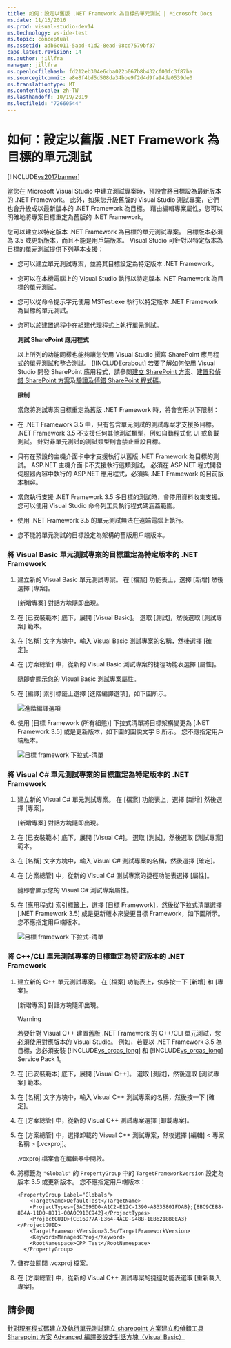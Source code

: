 ```yaml
---
title: 如何：設定以舊版 .NET Framework 為目標的單元測試 | Microsoft Docs
ms.date: 11/15/2016
ms.prod: visual-studio-dev14
ms.technology: vs-ide-test
ms.topic: conceptual
ms.assetid: adb6c011-5abd-41d2-8ead-08cd7579bf37
caps.latest.revision: 14
ms.author: jillfra
manager: jillfra
ms.openlocfilehash: fd212eb304e6cba022b067b8b432cf00fc3f87ba
ms.sourcegitcommit: a8e8f4bd5d508da34bbe9f2d4d9fa94da0539de0
ms.translationtype: MT
ms.contentlocale: zh-TW
ms.lasthandoff: 10/19/2019
ms.locfileid: "72660544"
---
```

# <a name="how-to-configure-unit-tests-to-target-an-earlier-version-of-the-net-framework"></a>如何：設定以舊版 .NET Framework 為目標的單元測試
[!INCLUDE[vs2017banner](../includes/vs2017banner.md)]

當您在 Microsoft Visual Studio 中建立測試專案時，預設會將目標設為最新版本的 .NET Framework。 此外，如果您升級舊版的 Visual Studio 測試專案，它們也會升級成以最新版本的 .NET Framework 為目標。 藉由編輯專案屬性，您可以明確地將專案目標重定為舊版的 .NET Framework。

 您可以建立以特定版本 .NET Framework 為目標的單元測試專案。 目標版本必須為 3.5 或更新版本，而且不能是用戶端版本。 Visual Studio 可針對以特定版本為目標的單元測試提供下列基本支援：

- 您可以建立單元測試專案，並將其目標設定為特定版本 .NET Framework。

- 您可以在本機電腦上的 Visual Studio 執行以特定版本 .NET Framework 為目標的單元測試。

- 您可以從命令提示字元使用 MSTest.exe 執行以特定版本 .NET Framework 為目標的單元測試。

- 您可以於建置過程中在組建代理程式上執行單元測試。

  **測試 SharePoint 應用程式**

  以上所列的功能同樣也能夠讓您使用 Visual Studio 撰寫 SharePoint 應用程式的單元測試和整合測試。 [!INCLUDE[crabout](../includes/crabout-md.md)] 若要了解如何使用 Visual Studio 開發 SharePoint 應用程式，請參閱[建立 SharePoint 方案](https://msdn.microsoft.com/library/4bfb1e59-97c9-4594-93f8-3068b4eb9631)、[建置和偵錯 SharePoint 方案](https://msdn.microsoft.com/library/c9e7c9ab-4eb3-40cd-a9b9-6c2a896f70ae)及[驗證及偵錯 SharePoint 程式碼](https://msdn.microsoft.com/library/b5f3bce2-6a51-41b1-a292-9e384bae420c)。

  **限制**

  當您將測試專案目標重定為舊版 .NET Framework 時，將會套用以下限制：

- 在 .NET Framework 3.5 中，只有包含單元測試的測試專案才支援多目標。 .NET Framework 3.5 不支援任何其他測試類型，例如自動程式化 UI 或負載測試。 針對非單元測試的測試類型則會禁止重設目標。

- 只有在預設的主機介面卡中才支援執行以舊版 .NET Framework 為目標的測試。 ASP.NET 主機介面卡不支援執行這類測試。 必須在 ASP.NET 程式開發伺服器內容中執行的 ASP.NET 應用程式，必須與 .NET Framework 的目前版本相容。

- 當您執行支援 .NET Framework 3.5 多目標的測試時，會停用資料收集支援。 您可以使用 Visual Studio 命令列工具執行程式碼涵蓋範圍。

- 使用 .NET Framework 3.5 的單元測試無法在遠端電腦上執行。

- 您不能將單元測試的目標設定為架構的舊版用戶端版本。

### <a name="re-targeting-to-a-specific-version-of-the-net-framework-for-visual-basic-unit-test-projects"></a>將 Visual Basic 單元測試專案的目標重定為特定版本的 .NET Framework

1. 建立新的 Visual Basic 單元測試專案。 在 [檔案] 功能表上，選擇 [新增] 然後選擇 [專案]。

     [新增專案] 對話方塊隨即出現。

2. 在 [已安裝範本] 底下，展開 [Visual Basic]。 選取 [測試]，然後選取 [測試專案] 範本。

3. 在 [名稱] 文字方塊中，輸入 Visual Basic 測試專案的名稱，然後選擇 [確定]。

4. 在 [方案總管] 中，從新的 Visual Basic 測試專案的捷徑功能表選擇 [屬性]。

     隨即會顯示您的 Visual Basic 測試專案屬性。

5. 在 [編譯] 索引標籤上選擇 [進階編譯選項]，如下圖所示。

     ![進階編譯選項](../test/media/howtoconfigureunittest35frameworka.png "HowToConfigureUnitTest35FrameworkA")

6. 使用 [目標 Framework (所有組態)] 下拉式清單將目標架構變更為 [.NET Framework 3.5] 或是更新版本，如下圖的圖說文字 B 所示。 您不應指定用戶端版本。

     ![目標 framework 下拉式&#45;清單](../test/media/howtoconfigureunitest35frameworkstepb.png "HowToConfigureUniTest35FrameworkStepB")

### <a name="re-targeting-to-a-specific-version-of-the-net-framework-for-visual-c-unit-test-projects"></a>將 Visual C# 單元測試專案的目標重定為特定版本的 .NET Framework

1. 建立新的 Visual C# 單元測試專案。 在 [檔案] 功能表上，選擇 [新增] 然後選擇 [專案]。

     [新增專案] 對話方塊隨即出現。

2. 在 [已安裝範本] 底下，展開 [Visual C#]。 選取 [測試]，然後選取 [測試專案] 範本。

3. 在 [名稱] 文字方塊中，輸入 Visual C# 測試專案的名稱，然後選擇 [確定]。

4. 在 [方案總管] 中，從新的 Visual C# 測試專案的捷徑功能表選擇 [屬性]。

     隨即會顯示您的 Visual C# 測試專案屬性。

5. 在 [應用程式] 索引標籤上，選擇 [目標 Framework]，然後從下拉式清單選擇 [.NET Framework 3.5] 或是更新版本來變更目標 Framework，如下圖所示。 您不應指定用戶端版本。

     ![目標 framework 下拉式&#45;清單](../test/media/howtoconfigureunittest35frameworkcsharp.png "HowToConfigureUnitTest35FrameworkCSharp")

### <a name="re-targeting-to-a-specific-version-of-the-net-framework-for-ccli-unit-test-projects"></a>將 C++/CLI 單元測試專案的目標重定為特定版本的 .NET Framework

1. 建立新的 C++ 單元測試專案。 在 [檔案] 功能表上，依序按一下 [新增] 和 [專案]。

     [新增專案] 對話方塊隨即出現。

    > [!WARNING]
    > 若要針對 Visual C++ 建置舊版 .NET Framework 的 C++/CLI 單元測試，您必須使用對應版本的 Visual Studio。 例如，若要以 .NET Framework 3.5 為目標，您必須安裝 [!INCLUDE[vs_orcas_long](../includes/vs-orcas-long-md.md)] 和 [!INCLUDE[vs_orcas_long](../includes/vs-orcas-long-md.md)] Service Pack 1。

2. 在 [已安裝範本] 底下，展開 [Visual C++]。 選取 [測試]，然後選取 [測試專案] 範本。

3. 在 [名稱] 文字方塊中，輸入 Visual C++ 測試專案的名稱，然後按一下 [確定]。

4. 在 [方案總管] 中，從新的 Visual C++ 測試專案選擇 [卸載專案]。

5. 在 [方案總管] 中，選擇卸載的 Visual C++ 測試專案，然後選擇 [編輯] \< 專案名稱 > [.vcxproj]。

     .vcxproj 檔案會在編輯器中開啟。

6. 將標籤為 `"Globals"` 的 `PropertyGroup` 中的 `TargetFrameworkVersion` 設定為版本 3.5 或更新版本。 您不應指定用戶端版本：

    ```
    <PropertyGroup Label="Globals">
        <TargetName>DefaultTest</TargetName>
        <ProjectTypes>{3AC096D0-A1C2-E12C-1390-A8335801FDAB};{8BC9CEB8-8B4A-11D0-8D11-00A0C91BC942}</ProjectTypes>
        <ProjectGUID>{CE16D77A-E364-4ACD-948B-1EB6218B0EA3}</ProjectGUID>
        <TargetFrameworkVersion>3.5</TargetFrameworkVersion>
        <Keyword>ManagedCProj</Keyword>
        <RootNamespace>CPP_Test</RootNamespace>
      </PropertyGroup>

    ```

7. 儲存並關閉 .vcxproj 檔案。

8. 在 [方案總管] 中，從新的 Visual C++ 測試專案的捷徑功能表選取 [重新載入專案]。

## <a name="see-also"></a>請參閱
 [針對現有程式碼建立及執行單元測試](https://msdn.microsoft.com/e8370b93-085b-41c9-8dec-655bd886f173)[建立 sharepoint 方案](https://msdn.microsoft.com/library/4bfb1e59-97c9-4594-93f8-3068b4eb9631)[建立和偵錯工具 Sharepoint 方案](https://msdn.microsoft.com/library/c9e7c9ab-4eb3-40cd-a9b9-6c2a896f70ae) [Advanced 編譯器設定對話方塊（Visual Basic）](../ide/reference/advanced-compiler-settings-dialog-box-visual-basic.md)
